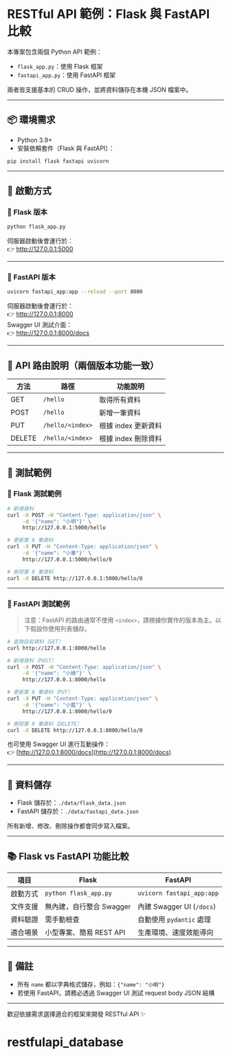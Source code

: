 # RESTful API 範例：Flask 與 FastAPI 比較

本專案包含兩個 Python API 範例：
- `flask_app.py`：使用 Flask 框架
- `fastapi_app.py`：使用 FastAPI 框架

兩者皆支援基本的 CRUD 操作，並將資料儲存在本機 JSON 檔案中。

---

## 📦 環境需求

- Python 3.9+
- 安裝依賴套件（Flask 與 FastAPI）：

```bash
pip install flask fastapi uvicorn
```

---

## 🚀 啟動方式

### 🔸 Flask 版本

```bash
python flask_app.py
```

伺服器啟動後會運行於：  
👉 http://127.0.0.1:5000

---

### 🔸 FastAPI 版本

```bash
uvicorn fastapi_app:app --reload --port 8000
```

伺服器啟動後會運行於：  
👉 http://127.0.0.1:8000  
Swagger UI 測試介面：  
👉 http://127.0.0.1:8000/docs

---

## 🔧 API 路由說明（兩個版本功能一致）

| 方法   | 路徑                  | 功能說明               |
|--------|-----------------------|------------------------|
| GET    | `/hello`              | 取得所有資料           |
| POST   | `/hello`              | 新增一筆資料           |
| PUT    | `/hello/<index>`      | 根據 index 更新資料    |
| DELETE | `/hello/<index>`      | 根據 index 刪除資料    |

---

## 🧪 測試範例

### 🔹 Flask 測試範例

```bash
# 新增資料
curl -X POST -H "Content-Type: application/json" \
     -d '{"name": "小明"}' \
     http://127.0.0.1:5000/hello

# 更新第 0 筆資料
curl -X PUT -H "Content-Type: application/json" \
     -d '{"name": "小華"}' \
     http://127.0.0.1:5000/hello/0

# 刪除第 0 筆資料
curl -X DELETE http://127.0.0.1:5000/hello/0
```

---

### 🔹 FastAPI 測試範例

> 注意：FastAPI 的路由通常不使用 `<index>`，請根據你實作的版本為主。以下假設你使用列表儲存。

```bash
# 查詢目前資料（GET）
curl http://127.0.0.1:8000/hello

# 新增資料（POST）
curl -X POST -H "Content-Type: application/json" \
     -d '{"name": "小綠"}' \
     http://127.0.0.1:8000/hello

# 更新第 0 筆資料（PUT）
curl -X PUT -H "Content-Type: application/json" \
     -d '{"name": "小藍"}' \
     http://127.0.0.1:8000/hello/0

# 刪除第 0 筆資料（DELETE）
curl -X DELETE http://127.0.0.1:8000/hello/0
```

也可使用 Swagger UI 進行互動操作：  
👉 [http://127.0.0.1:8000/docs](http://127.0.0.1:8000/docs)

---

## 💾 資料儲存

- Flask 儲存於：`./data/flask_data.json`
- FastAPI 儲存於：`./data/fastapi_data.json`

所有新增、修改、刪除操作都會同步寫入檔案。

---

## 📚 Flask vs FastAPI 功能比較

| 項目        | Flask                     | FastAPI                     |
|-------------|---------------------------|-----------------------------|
| 啟動方式    | `python flask_app.py`     | `uvicorn fastapi_app:app`   |
| 文件支援    | 無內建，自行整合 Swagger | 內建 Swagger UI (`/docs`)  |
| 資料驗證    | 需手動檢查                | 自動使用 `pydantic` 處理   |
| 適合場景    | 小型專案、簡易 REST API   | 生產環境、速度效能導向     |

---

## 📝 備註

- 所有 `name` 都以字典格式儲存，例如：`{"name": "小明"}`
- 若使用 FastAPI，請務必透過 Swagger UI 測試 request body JSON 結構

---

歡迎依據需求選擇適合的框架來開發 RESTful API ✨
# restfulapi_database
